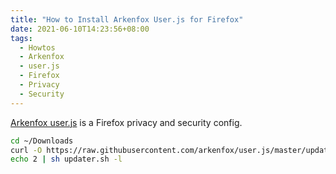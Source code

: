 ```yaml
---
title: "How to Install Arkenfox User.js for Firefox"
date: 2021-06-10T14:23:56+08:00
tags:
  - Howtos
  - Arkenfox
  - user.js
  - Firefox
  - Privacy
  - Security
---
```

[Arkenfox user.js][arkenfox user.js] is a Firefox privacy and security config.

```sh
cd ~/Downloads
curl -O https://raw.githubusercontent.com/arkenfox/user.js/master/updater.sh
echo 2 | sh updater.sh -l
```

[arkenfox user.js]: https://github.com/arkenfox/user.js
